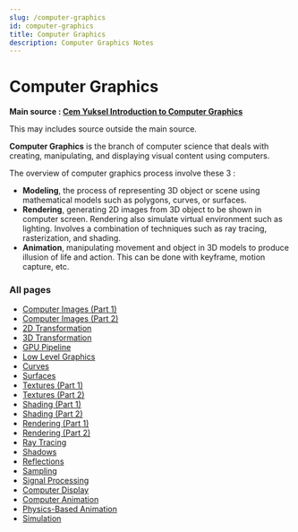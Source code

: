 ```yaml
---
slug: /computer-graphics
id: computer-graphics
title: Computer Graphics
description: Computer Graphics Notes
---
```


# Computer Graphics

**Main source : [Cem Yuksel Introduction to Computer Graphics](https://youtube.com/playlist?list=PLplnkTzzqsZTfYh4UbhLGpI5kGd5oW_Hh)**

This may includes source outside the main source.

**Computer Graphics** is the branch of computer science that deals with creating, manipulating, and displaying visual content using computers.

The overview of computer graphics process involve these 3 :

- **Modeling**, the process of representing 3D object or scene using mathematical models such as polygons, curves, or surfaces.
- **Rendering**, generating 2D images from 3D object to be shown in computer screen. Rendering also simulate virtual environment such as lighting. Involves a combination of techniques such as ray tracing, rasterization, and shading.
- **Animation**, manipulating movement and object in 3D models to produce illusion of life and action. This can be done with keyframe, motion capture, etc.

### All pages

- [Computer Images (Part 1)](computer-graphics/computer-images-part-1)
- [Computer Images (Part 2)](computer-graphics/computer-images-part-2)
- [2D Transformation](computer-graphics/2d-transformation)
- [3D Transformation](computer-graphics/3d-transformation)
- [GPU Pipeline](computer-graphics/gpu-pipeline)
- [Low Level Graphics](computer-graphics/low-level-graphics)
- [Curves](computer-graphics/curves)
- [Surfaces](computer-graphics/surfaces)
- [Textures (Part 1)](computer-graphics/textures-part-1)
- [Textures (Part 2)](computer-graphics/textures-part-2)
- [Shading (Part 1)](computer-graphics/shading-part-1)
- [Shading (Part 2)](computer-graphics/shading-part-2)
- [Rendering (Part 1)](computer-graphics/rendering-part-1)
- [Rendering (Part 2)](computer-graphics/rendering-part-2)
- [Ray Tracing](computer-graphics/ray-tracing)
- [Shadows](computer-graphics/shadows)
- [Reflections](computer-graphics/reflections)
- [Sampling](computer-graphics/sampling)
- [Signal Processing](computer-graphics/signal-processing)
- [Computer Display](computer-graphics/computer-display)
- [Computer Animation](computer-graphics/computer-animation)
- [Physics-Based Animation](computer-graphics/physics-based-animation)
- [Simulation](computer-graphics/simulation)

